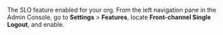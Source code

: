 The SLO feature enabled for your org. From the left navigation pane in the Admin Console, go to **Settings** > **Features**, locate **Front-channel Single Logout**, and enable.
